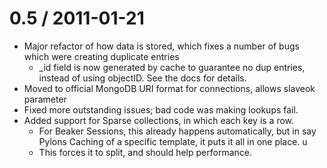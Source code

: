 
0.5 / 2011-01-21 
==================

  * Major refactor of how data is stored, which fixes a number of bugs which were creating duplicate entries
    - _id field is now generated by cache to guarantee no dup entries, instead of using objectID.  See the docs for details.
  * Moved to official MongoDB URI format for connections, allows slaveok parameter
  * Fixed more outstanding issues; bad code was making lookups fail.
  * Added support for Sparse collections, in which each key is a row.     
    -  For Beaker Sessions, this already happens automatically, but in say Pylons Caching of a specific template, it puts it all in one place.  u
    -  This forces it to split, and should help performance.
